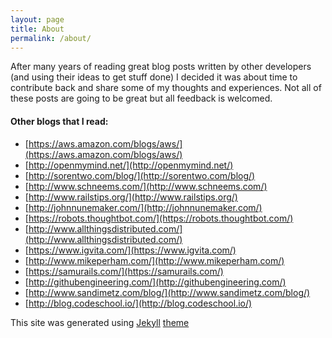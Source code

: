 ```yaml
---
layout: page
title: About
permalink: /about/
---
```


After many years of reading great blog posts written by other developers (and using their ideas to get stuff done) I decided it was about time to contribute back and share some of my thoughts and experiences.  Not all of these posts are going to be great but all feedback is welcomed.

#### Other blogs that I read:
* [https://aws.amazon.com/blogs/aws/](https://aws.amazon.com/blogs/aws/)
* [http://openmymind.net/](http://openmymind.net/)
* [http://sorentwo.com/blog/](http://sorentwo.com/blog/)
* [http://www.schneems.com/](http://www.schneems.com/)
* [http://www.railstips.org/](http://www.railstips.org/)
* [http://johnnunemaker.com/](http://johnnunemaker.com/)
* [https://robots.thoughtbot.com/](https://robots.thoughtbot.com/)
* [http://www.allthingsdistributed.com/](http://www.allthingsdistributed.com/)
* [https://www.igvita.com/](https://www.igvita.com/)
* [http://www.mikeperham.com/](http://www.mikeperham.com/)
* [https://samurails.com/](https://samurails.com/)
* [http://githubengineering.com/](http://githubengineering.com/)
* [http://www.sandimetz.com/blog/](http://www.sandimetz.com/blog/)
* [http://blog.codeschool.io/](http://blog.codeschool.io/)

This site was generated using [Jekyll](http://jekyllrb.com/) [theme](https://github.com/jglovier/jekyll-new)
